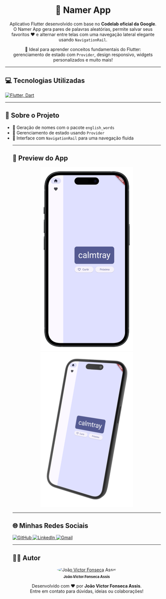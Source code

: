 <h1 align="center">🚀 Namer App</h1>

<div align="center">
  <p>
    Aplicativo Flutter desenvolvido com base no <strong>Codelab oficial da Google</strong>. <br>
    O Namer App gera pares de palavras aleatórias, permite salvar seus favoritos ❤️ e alternar entre telas com uma navegação lateral elegante usando <code>NavigationRail</code>.
  </p>
  <p>
    📱 Ideal para aprender conceitos fundamentais do Flutter: <br>
    gerenciamento de estado com <code>Provider</code>, design responsivo, widgets personalizados e muito mais!
  </p>
</div>

---

<h2>💻 Tecnologias Utilizadas</h2>

<p>
  <a href="https://flutter.dev" target="_blank">
    <img src="https://skillicons.dev/icons?i=flutter,dart,provider&theme=dark" alt="Flutter, Dart" />
  </a>
</p>

---

<h2>📖 Sobre o Projeto</h2>

<ul>
  <li>🔀 Geração de nomes com o pacote <code>english_words</code></li>
  <li>🧠 Gerenciamento de estado usando <code>Provider</code></li>
  <li>🎯 Interface com <code>NavigationRail</code> para uma navegação fluida</li>

---

<h2>📸 Preview do App</h2>

<p align="center">
  <img src="assets/Preview.png" alt="Preview do Namer App 1" width="300px" />
  <img src="assets/Preview2.png" alt="Preview do Namer App 2" width="300px" />
</p>

---

<h2>🌐 Minhas Redes Sociais</h2>

<p>
  <a href="https://github.com/joao-victor-fonseca" target="_blank">
    <img src="https://skillicons.dev/icons?i=github&theme=dark" width="40" alt="GitHub" />
  </a>
  <a href="https://www.linkedin.com/in/joao-victor-fonseca-assis-b17516207/" target="_blank">
    <img src="https://skillicons.dev/icons?i=linkedin&theme=dark" width="40" alt="LinkedIn" />
  </a>
  <a href="mailto:joaovictorfosecaassis@gmail.com" target="_blank">
    <img src="https://skillicons.dev/icons?i=gmail&theme=dark" width="40" alt="Gmail" />
  </a>
</p>

---

## 👨‍💻 Autor

<p align="center">
  <a href="https://github.com/joao-victor-fonseca" target="_blank">
    <img style="border-radius: 50%;" src="https://avatars.githubusercontent.com/u/84512746?v=4" width="100px" alt="João Victor Fonseca Assis"/>
    <br />
    <sub><b>João Victor Fonseca Assis</b></sub>
  </a>
</p>

<p align="center">
  Desenvolvido com ❤️ por <strong>João Victor Fonseca Assis</strong>.<br>
  Entre em contato para dúvidas, ideias ou colaborações!
</p>

